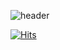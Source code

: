 ![header](https://capsule-render.vercel.app/api?type=waving&color=auto&height=300&section=header&text=KIMB0B&animation=twinkling&desc=뒤끝%20개발자&fontSize=90&fontAlign=75&descAlign=81&descAlignY=70)

[![Hits](https://hits.seeyoufarm.com/api/count/incr/badge.svg?url=https%3A%2F%2Fgithub.com%2FKIMB0B&count_bg=%2379C83D&title_bg=%23555555&icon=&icon_color=%23E7E7E7&title=방문자수&edge_flat=false)](https://hits.seeyoufarm.com)
